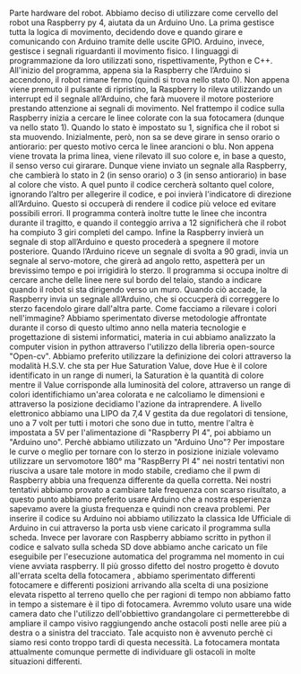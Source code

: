 Parte hardware del robot.
Abbiamo deciso di utilizzare come cervello del robot una Raspberry py 4, aiutata da un Arduino Uno. La prima gestisce tutta la logica di movimento, decidendo dove e quando girare e comunicando con Arduino tramite delle uscite GPIO. Arduino, invece, gestisce i segnali riguardanti il movimento fisico. I linguaggi di programmazione da loro utilizzati sono, rispettivamente, Python e C++.
All'inizio del programma, appena sia la Raspberry che l’Arduino si accendono, il robot rimane fermo (quindi si trova nello stato 0). Non appena viene premuto il pulsante di ripristino, la Raspberry lo rileva utilizzando un interrupt ed il segnale all’Arduino, che farà muovere il motore posteriore prestando attenzione ai segnali di movimento. Nel frattempo il codice sulla Raspberry inizia a cercare le linee colorate con la sua fotocamera (dunque va nello stato 1).
Quando lo stato è impostato su 1, significa che il robot si sta muovendo. Inizialmente, però, non sa se deve girare in senso orario o antiorario: per questo motivo cerca le linee arancioni o blu. Non appena viene trovata la prima linea, viene rilevato ill suo colore e, in base a questo, il senso verso cui girarare. Dunque viene inviato un segnale alla Raspberry, che cambierà lo stato in 2 (in senso orario) o 3 (in senso antiorario) in base al colore che visto.
A quel punto il codice cercherà soltanto quel colore, ignorando l’altro per allegerire il codice, e poi invierà l'indicatore di direzione all’Arduino. Questo si occuperà di rendere il codice più veloce ed evitare possibili errori. Il programma conterà inoltre tutte le linee che incontra durante il tragitto, e quando il conteggio arriva a 12 significherà che il robot ha compiuto 3 giri completi del campo. Infine la Raspberry invierà un segnale di stop all’Arduino e questo procederà a spegnere il motore posteriore.
Quando l’Arduino riceve un segnale di svolta a 90 gradi, invia un segnale al servo-motore, che girerà ad angolo retto, aspetterà per un brevissimo tempo e poi irrigidirà lo sterzo.
Il programma si occupa inoltre di cercare anche delle linee nere sul bordo del telaio, stando a indicare quando il robot si sta dirigendo verso un muro. Quando ciò accade, la Raspberry invia un segnale all’Arduino, che si occucperà di correggere lo sterzo facendolo girare dall'altra parte.
Come facciamo a rilevare i colori nell'immagine? Abbiamo sperimentato diverse metodologie affrontate durante il corso di questo ultimo anno nella materia tecnologie e progettazione di sistemi informatici, materia in cui abbiamo analizzato la computer vision in python attraverso l'utilizzo della libreria open-source "Open-cv". Abbiamo preferito utilizzare la definizione dei colori attraverso la modalità H.S.V. che sta per Hue Saturation Value, dove Hue è il colore identificato in un range di numeri, la Saturation è la quantità di colore mentre il Value corrisponde alla luminosità del colore, attraverso un range di colori identifichiamo un'area colorata e ne calcoliamo le dimensioni e attraverso la posizione decidiamo l'azione da intraprendere.
A livello elettronico abbiamo una LIPO da 7,4 V gestita da due regolatori di tensione, uno a 7 volt per tutti i motori che sono due in tutto, mentre l'altra è impostata a 5V per l'alimentazione di "Raspberry PI 4", poi abbiamo un "Arduino uno".
Perchè abbiamo utilizzato un "Arduino Uno"? Per impostare le curve o meglio per tornare con lo sterzo in posizione iniziale volevamo utilizzare un servomotore 180° ma "RaspBerry PI 4" nei nostri tentativi non riusciva a usare tale motore in modo stabile, crediamo che il pwm di Raspberry abbia una frequenza differente da quella corretta. Nei nostri tentativi abbiamo provato a cambiare tale frequenza con scarso risultato, a questo punto abbiamo preferito usare Arduino che a nostra esperienza sapevamo avere la giusta frequenza e quindi non creava problemi.
Per inserire il codice su Arduino noi abbiamo utilizzato la classica Ide Ufficiale di Arduino in cui attraverso la porta usb viene caricato il programma sulla scheda. Invece per lavorare con Raspberry abbiamo scritto in python il codice e salvato sulla scheda SD dove abbiamo anche caricato un file eseguibile per l'esecuzione automatica del programma nel momento in cui viene avviata raspberry.
Il più grosso difetto del nostro progetto è dovuto all'errata scelta della fotocamera , abbiamo sperimentato differenti fotocamere e differenti posizioni arrivando alla scelta di una posizione elevata rispetto al terreno quello che per ragioni di tempo non abbiamo fatto in tempo a sistemare è il tipo di fotocamera. Avremmo voluto usare una wide camera dato che l'utilizzo dell'obbiettivo grandangolare ci permetterebbe di ampliare il campo visivo raggiungendo anche ostacoli posti nelle aree più a destra o a sinistra del tracciato. Tale acquisto non è avvenuto perchè ci siamo resi conto troppo tardi di questa necessità. La fotocamera montata attualmente comunque permette di individuare gli ostacoli in molte situazioni differenti.

